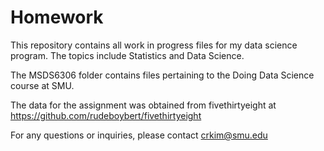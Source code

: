 # Homework
This repository contains all work in progress files for my data science program. The topics include Statistics and Data Science.

The MSDS6306 folder contains files pertaining to the Doing Data Science course at SMU. 

The data for the assignment was obtained from fivethirtyeight at https://github.com/rudeboybert/fivethirtyeight

For any questions or inquiries, please contact crkim@smu.edu
